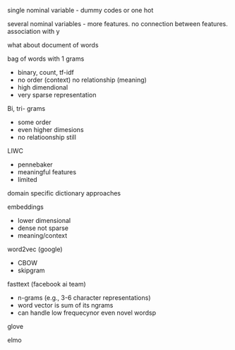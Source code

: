 

single nominal variable - dummy codes or one hot

several nominal variables - more features. no connection between features.  association with y

what about document of words 


bag of words with 1 grams

- binary, count, tf-idf
- no order (context) no relationship (meaning)
- high dimendional
- very sparse representation


Bi, tri- grams

- some order
- even higher dimesions
- no relatioonship still

LIWC

- pennebaker
- meaningful features
- limited

domain specific dictionary approaches

embeddings
- lower dimensional
- dense not sparse
- meaning/context


word2vec (google)

- CBOW
- skipgram

fasttext (facebook ai team)

- n-grams (e.g., 3-6 character representations)
- word vector is sum of its ngrams
- can handle low frequecynor even novel wordsp


glove

elmo
